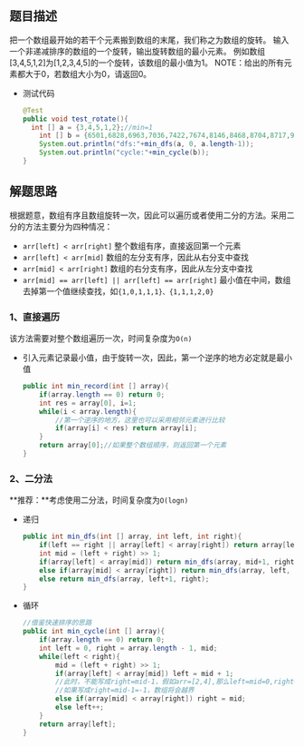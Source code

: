 ## 题目描述

把一个数组最开始的若干个元素搬到数组的末尾，我们称之为数组的旋转。
输入一个非递减排序的数组的一个旋转，输出旋转数组的最小元素。
例如数组[3,4,5,1,2]为[1,2,3,4,5]的一个旋转，该数组的最小值为1。
NOTE：给出的所有元素都大于0，若数组大小为0，请返回0。

* 测试代码

  ```java
  @Test
  public void test_rotate(){
    int [] a = {3,4,5,1,2};//min=1
      int [] b = {6501,6828,6963,7036,7422,7674,8146,8468,8704,8717,9170,9359,9719,9895,9896,9913,9962,154,293,334,492,1323,1479,1539,1727,1870,1943,2383,2392,2996,3282,3812,3903,4465,4605,4665,4772,4828,5142,5437,5448,5668,5706,5725,6300,6335};//min=154
      System.out.println("dfs:"+min_dfs(a, 0, a.length-1));
      System.out.println("cycle:"+min_cycle(b));
  }
  ```
  
  

## 解题思路

根据题意，数组有序且数组旋转一次，因此可以遍历或者使用二分的方法。采用二分的方法主要分为四种情况：

* `arr[left] < arr[right]`	整个数组有序，直接返回第一个元素
* `arr[left] < arr[mid]`	 数组的左分支有序，因此从右分支中查找
* `arr[mid] < arr[right]`	 数组的右分支有序，因此从左分支中查找
* `arr[mid] == arr[left] || arr[left] == arr[right]`	 最小值在中间，数组去掉第一个值继续查找，如`{1,0,1,1,1}、{1,1,1,2,0}`

### 1、直接遍历

该方法需要对整个数组遍历一次，时间复杂度为`O(n)`

* 引入元素记录最小值，由于旋转一次，因此，第一个逆序的地方必定就是最小值

  ```java
  public int min_record(int [] array){
      if(array.length == 0) return 0;
      int res = array[0], i=1;
      while(i < array.length){
          //第一个逆序的地方，这里也可以采用相邻元素进行比较
          if(array[i] < res) return array[i];
      }
      return array[0];//如果整个数组顺序，则返回第一个元素
  }
  ```

### 2、二分法

**推荐：**考虑使用二分法，时间复杂度为`O(logn)`

* 递归

  ```java
  public int min_dfs(int [] array, int left, int right){
      if(left == right || array[left] < array[right]) return array[left];
      int mid = (left + right) >> 1;
      if(array[left] < array[mid]) return min_dfs(array, mid+1, right);
      else if(array[mid] < array[right]) return min_dfs(array, left, mid);
      else return min_dfs(array, left+1, right);
  }
  ```

* 循环

  ```java
  //借鉴快速排序的思路
  public int min_cycle(int [] array){
      if(array.length == 0) return 0;
      int left = 0, right = array.length - 1, mid;
      while(left < right){
          mid = (left + right) >> 1;
          if(array[left] < array[mid]) left = mid + 1;
          //此时，不能写成right=mid-1，假如arr=[2,4],那么left=mid=0,right=1
          //如果写成right=mid-1=-1，数组将会越界
          else if(array[mid] < array[right]) right = mid;
          else left++;
      }
      return array[left];
  }
  ```

  

